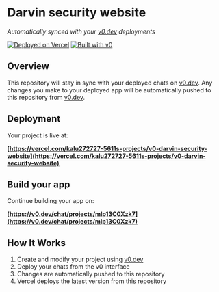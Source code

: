 # Darvin security website

*Automatically synced with your [v0.dev](https://v0.dev) deployments*

[![Deployed on Vercel](https://img.shields.io/badge/Deployed%20on-Vercel-black?style=for-the-badge&logo=vercel)](https://vercel.com/kalu272727-5611s-projects/v0-darvin-security-website)
[![Built with v0](https://img.shields.io/badge/Built%20with-v0.dev-black?style=for-the-badge)](https://v0.dev/chat/projects/mlp13C0Xzk7)

## Overview

This repository will stay in sync with your deployed chats on [v0.dev](https://v0.dev).
Any changes you make to your deployed app will be automatically pushed to this repository from [v0.dev](https://v0.dev).

## Deployment

Your project is live at:

**[https://vercel.com/kalu272727-5611s-projects/v0-darvin-security-website](https://vercel.com/kalu272727-5611s-projects/v0-darvin-security-website)**

## Build your app

Continue building your app on:

**[https://v0.dev/chat/projects/mlp13C0Xzk7](https://v0.dev/chat/projects/mlp13C0Xzk7)**

## How It Works

1. Create and modify your project using [v0.dev](https://v0.dev)
2. Deploy your chats from the v0 interface
3. Changes are automatically pushed to this repository
4. Vercel deploys the latest version from this repository
